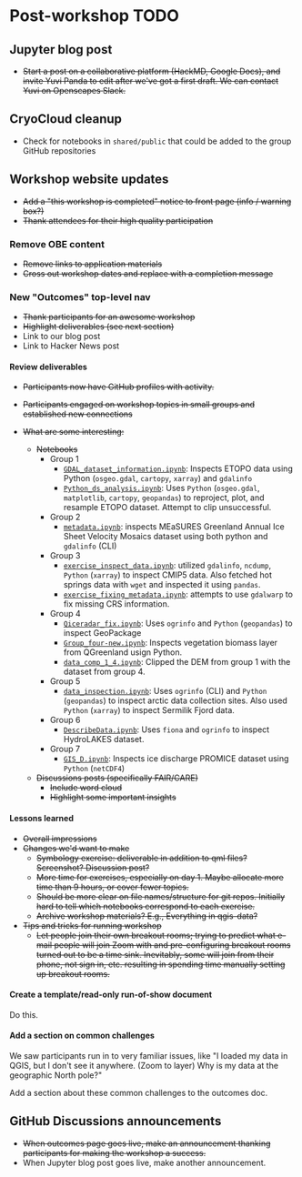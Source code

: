 # Post-workshop TODO

## Jupyter blog post

* ~~Start a post on a collaborative platform (HackMD, Google Docs), and invite Yuvi
  Panda to edit after we've got a first draft. We can contact Yuvi on Openscapes
  Slack.~~


## CryoCloud cleanup

* Check for notebooks in `shared/public` that could be added to the group GitHub
  repositories


## Workshop website updates

* ~~Add a "this workshop is completed" notice to front page (info / warning box?)~~
* ~~Thank attendees for their high quality participation~~


### Remove OBE content

* ~~Remove links to application materials~~
* ~~Cross out workshop dates and replace with a completion message~~


### New "Outcomes" top-level nav

* ~~Thank participants for an awesome workshop~~
* ~~Highlight deliverables (see next section)~~
* Link to our blog post
* Link to Hacker News post


#### Review deliverables

* ~~Participants now have GitHub profiles with activity.~~

* ~~Participants engaged on workshop topics in small groups and established new connections~~

* ~~What are some interesting:~~
    * ~~Notebooks~~
        - Group 1
            * [`GDAL_dataset_information.ipynb`](https://github.com/qgreenland-workshop-2023-researcher/group-one/blob/main/GDAL_dataset_information.ipynb):
              Inspects ETOPO data using Python (`osgeo.gdal`, `cartopy`,
              `xarray`) and `gdalinfo`
            * [`Python_ds_analysis.ipynb`](https://github.com/qgreenland-workshop-2023-researcher/group-one/blob/main/Python_ds_analysis.ipynb):
              Uses `Python` (`osgeo.gdal`, `matplotlib`, `cartopy`, `geopandas`) to reproject, plot, and resample
              ETOPO dataset. Attempt to clip unsuccessful.
        - Group 2
            * [`metadata.ipynb`](https://github.com/qgreenland-workshop-2023-researcher/group-two/blob/main/metadata.ipynb):
              inspects MEaSURES Greenland Annual Ice Sheet Velocity Mosaics
              dataset using both python and `gdalinfo` (CLI)
        - Group 3
            * [`exercise_inspect_data.ipynb`](https://github.com/qgreenland-workshop-2023-researcher/group-three/blob/main/exercise_inspect_data.ipynb):
              utilized `gdalinfo`, `ncdump`, `Python` (`xarray`) to inspect
              CMIP5 data. Also fetched hot springs data with `wget` and
              inspected it using `pandas`.
            * [`exercise_fixing_metadata.ipynb`](https://github.com/qgreenland-workshop-2023-researcher/group-three/blob/main/exercise_fixing_metadata.ipynb):
              attempts to use `gdalwarp` to fix missing CRS information.
        - Group 4
            * [`Qiceradar_fix.ipynb`](https://github.com/qgreenland-workshop-2023-researcher/group-four/blob/main/Qiceradar_fix.ipynb):
              Uses `ogrinfo` and `Python` (`geopandas`) to inspect GeoPackage
            * [`Group_four-new.ipynb`](https://github.com/qgreenland-workshop-2023-researcher/group-four/blob/main/Group_four-new.ipynb):
              Inspects vegetation biomass layer from QGreenland usign Python.
            * [`data_comp_1_4.ipynb`](https://github.com/qgreenland-workshop-2023-researcher/group-four/blob/main/data_comp_1_4.ipynb):
              Clipped the DEM from group 1 with the dataset from group 4.
        - Group 5
            * [`data_inspection.ipynb`](https://github.com/qgreenland-workshop-2023-researcher/group-five/blob/main/data_inspection.ipynb):
              Uses `ogrinfo` (CLI) and `Python` (`geopandas`) to inspect arctic
              data collection sites. Also used `Python` (`xarray`) to inspect
              Sermilik Fjord data.
        - Group 6
            * [`DescribeData.ipynb`](https://github.com/qgreenland-workshop-2023-researcher/group-six/blob/main/DescribeData.ipynb):
              Uses `fiona` and `ogrinfo` to inspect HydroLAKES dataset.
        - Group 7
            * [`GIS_D.ipynb`](https://github.com/qgreenland-workshop-2023-researcher/group-seven/blob/main/GIS_D.ipynb):
              Inspects ice discharge PROMICE dataset using `Python` (`netCDF4`)
    * ~~Discussions posts (specifically FAIR/CARE)~~
        * ~~Include word cloud~~
        * ~~Highlight some important insights~~


#### Lessons learned

* ~~Overall impressions~~
* ~~Changes we'd want to make~~
    * ~~Symbology exercise: deliverable in addition to qml files? Screenshot? Discussion post?~~
    * ~~More time for exercises, especially on day 1. Maybe allocate more time than 9
      hours, or cover fewer topics.~~
    * ~~Should be more clear on file names/structure for git repos. Initially hard to tell which notebooks correspond to each exercise.~~
    * ~~Archive workshop materials? E.g., Everything in qgis-data?~~
* ~~Tips and tricks for running workshop~~
    * ~~Let people join their own breakout rooms; trying to predict what e-mail people
      will join Zoom with and pre-configuring breakout rooms turned out to be a time
      sink. Inevitably, some will join from their phone, not sign in, etc. resulting in
      spending time manually setting up breakout rooms.~~


#### Create a template/read-only run-of-show document

Do this.


#### Add a section on common challenges

We saw participants run in to very familiar issues, like "I loaded my data in QGIS, but
I don't see it anywhere. (Zoom to layer) Why is my data at the geographic North pole?"

Add a section about these common challenges to the outcomes doc.


## GitHub Discussions announcements

* ~~When outcomes page goes live, make an announcement thanking participants for making
  the workshop a success.~~
* When Jupyter blog post goes live, make another announcement.
